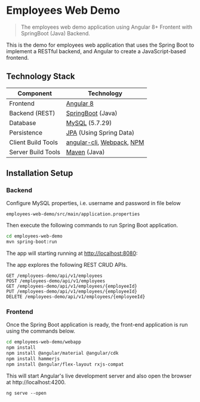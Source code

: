 # Employees Web Demo
> The employees web demo application using Angular 8+ Frontent with SpringBoot (Java) Backend.


This is the demo for employees web application that uses the Spring Boot to implement a RESTful backend, and Angular to create a JavaScript-based frontend.  

## Technology Stack

| Component | Technology |
| --- | --- |
| Frontend | [Angular 8](https://angular.io/) |
| Backend (REST) | [SpringBoot](https://projects.spring.io/spring-bootava) (Java)|
| Database | [MySQL](https://www.mysql.com/) (5.7.29)|
| Persistence | [JPA](https://docs.spring.io/spring-data/jpa/docs/current/reference/html/#reference) (Using Spring Data) |
| Client Build Tools | [angular-cli](https://github.com/angular/angular-cli), [Webpack](https://webpack.js.org/concepts/), [NPM](https://www.npmjs.com/) |
| Server Build Tools | [Maven](https://github.com/apache/maven) (Java)|

## Installation Setup

### Backend
Configure MySQL properties, i.e. username and password in file below
```
employees-web-demo/src/main/application.properties
```
Then execute the following commands to run Spring Boot application.
```sh
cd employees-web-demo
mvn spring-boot:run
```
The app will starting running at <http://localhost:8080>:

The app explores the following REST CRUD APIs.
```
GET /employees-demo/api/v1/employees
POST /employees-demo/api/v1/employees
GET /employees-demo/api/v1/employees/{employeeId}
PUT /employees-demo/api/v1/employees/{employeeId}
DELETE /employees-demo/api/v1/employees/{employeeId}
```
### Frontend
Once the Spring Boot application is ready, the front-end application is run using the commands below.
```sh
cd employees-web-demo/webapp
npm install
npm install @angular/material @angular/cdk
npm install hammerjs
npm install @angular/flex-layout rxjs-compat
```
This will start Angular's live development server and also open the browser at http://localhost:4200.
```
ng serve --open
```
